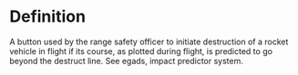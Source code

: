 # Definition

A button used by the range safety officer to initiate destruction of a
rocket vehicle in flight if its course, as plotted during flight, is
predicted to go beyond the destruct line. See egads, impact predictor
system.
